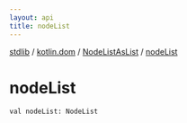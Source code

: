 ```yaml
---
layout: api
title: nodeList
---
```

[stdlib](../../index.md) / [kotlin.dom](../index.md) / [NodeListAsList](index.md) / [nodeList](nodeList.md)

# nodeList

```
val nodeList: NodeList
```
